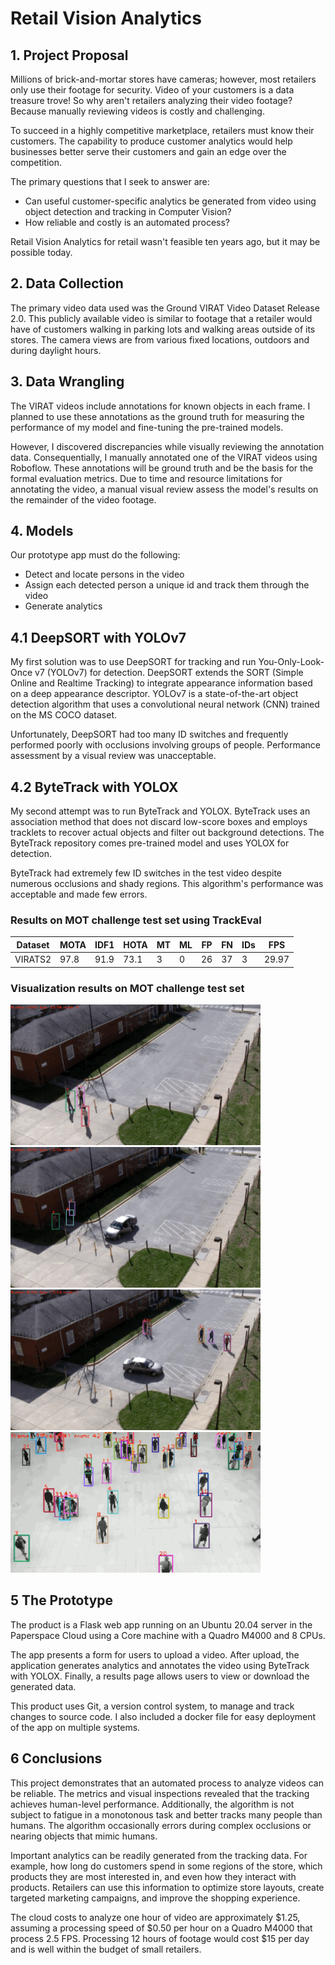# Retail Vision Analytics

## 1. Project Proposal

Millions of brick-and-mortar stores have cameras; however, most retailers only use their footage for security. Video of your customers is a data treasure trove! So why aren't retailers analyzing their video footage? Because manually reviewing videos is costly and challenging. 

To succeed in a highly competitive marketplace, retailers must know their customers. The capability to produce customer analytics would help businesses better serve their customers and gain an edge over the competition.

The primary questions that I seek to answer are:

* Can useful customer-specific analytics be generated from video using object detection and tracking in Computer Vision?
* How reliable and costly is an automated process?

Retail Vision Analytics for retail wasn't feasible ten years ago, but it may be possible today. 

## 2. Data Collection

The primary video data used was the Ground VIRAT Video Dataset Release 2.0. This publicly available video is similar to footage that a retailer would have of customers walking in parking lots and walking areas outside of its stores. The camera views are from various fixed locations, outdoors and during daylight hours. 


## 3. Data Wrangling

The VIRAT videos include annotations for known objects in each frame. I planned to use these annotations as the ground truth for measuring the performance of my model and fine-tuning the pre-trained models. 

However, I discovered discrepancies while visually reviewing the annotation data. Consequentially, I manually annotated one of the VIRAT videos using Roboflow. These annotations will be ground truth and be the basis for the formal evaluation metrics. Due to time and resource limitations for annotating the video, a manual visual review assess the model's results on the remainder of the video footage.

## 4. Models

Our prototype app must do the following:

* Detect and locate persons in the video
* Assign each detected person a unique id and track them through the video
* Generate analytics 

## 4.1 DeepSORT with YOLOv7

My first solution was to use DeepSORT for tracking and run You-Only-Look-Once v7 (YOLOv7) for detection. DeepSORT extends the SORT (Simple Online and Realtime Tracking) to integrate appearance information based on a deep appearance descriptor. YOLOv7 is a state-of-the-art object detection algorithm that uses a convolutional neural network (CNN) trained on the MS COCO dataset. 

Unfortunately, DeepSORT had too many ID switches and frequently performed poorly with occlusions involving groups of people. Performance assessment by a visual review was unacceptable.

## 4.2 ByteTrack with YOLOX

My second attempt was to run ByteTrack and YOLOX. ByteTrack uses an association method that does not discard low-score boxes and employs tracklets to recover actual objects and filter out background detections. The ByteTrack repository comes pre-trained model and uses YOLOX for detection.

ByteTrack had extremely few ID switches in the test video despite numerous occlusions and shady regions. This algorithm's performance was acceptable and made few errors. 

### Results on MOT challenge test set using TrackEval
| Dataset    |  MOTA | IDF1 | HOTA | MT | ML | FP | FN | IDs | FPS |
|------------|-------|------|------|-------|-------|------|------|------|------|
|VIRATS2     | 97.8 | 91.9 | 73.1 |   3   |   0   |   26  |   37  |   3  | 29.97|

### Visualization results on MOT challenge test set
<img src="assets/VIRAT1.gif" width="400"/>   <img src="assets/VIRAT2.gif" width="400"/>
<img src="assets/VIRAT4.gif" width="400"/>   <img src="assets/shopping_mall.gif" width="400"/>

## 5 The Prototype

The product is a Flask web app running on an Ubuntu 20.04 server in the Paperspace Cloud using a Core machine with a Quadro M4000 and 8 CPUs. 

The app presents a form for users to upload a video. After upload, the application generates analytics and annotates the video using ByteTrack with YOLOX. Finally, a results page allows users to view or download the generated data. 

This product uses Git, a version control system, to manage and track changes to source code. I also included a docker file for easy deployment of the app on multiple systems.

## 6 Conclusions

This project demonstrates that an automated process to analyze videos can be reliable. The metrics and visual inspections revealed that the tracking achieves human-level performance. Additionally, the algorithm is not subject to fatigue in a monotonous task and better tracks many people than humans. The algorithm occasionally errors during complex occlusions or nearing objects that mimic humans.

Important analytics can be readily generated from the tracking data. For example, how long do customers spend in some regions of the store, which products they are most interested in, and even how they interact with products. Retailers can use this information to optimize store layouts, create targeted marketing campaigns, and improve the shopping experience.

The cloud costs to analyze one hour of video are approximately $1.25, assuming a processing speed of $0.50 per hour on a Quadro M4000 that process 2.5 FPS. Processing 12 hours of footage would cost $15 per day and is well within the budget of small retailers.
